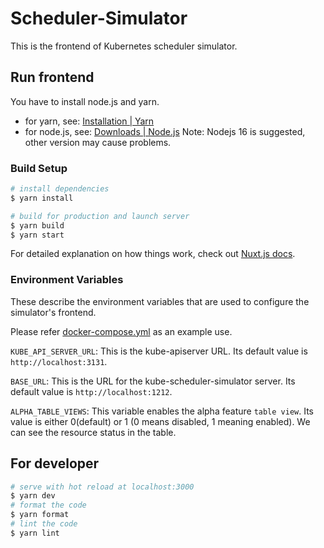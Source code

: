 # Scheduler-Simulator

This is the frontend of Kubernetes scheduler simulator.

## Run frontend

You have to install node.js and yarn.

- for yarn, see: [Installation | Yarn](https://classic.yarnpkg.com/en/docs/install/#mac-stable)
- for node.js, see: [Downloads | Node.js](https://nodejs.org/en/download/)
  Note: Nodejs 16 is suggested, other version may cause problems.

### Build Setup

```bash
# install dependencies
$ yarn install

# build for production and launch server
$ yarn build
$ yarn start
```

For detailed explanation on how things work, check out [Nuxt.js docs](https://nuxtjs.org).

### Environment Variables
These describe the environment variables that are used to configure the simulator's frontend.

Please refer [docker-compose.yml](./../docker-compose.yml) as an example use.

`KUBE_API_SERVER_URL`: This is the kube-apiserver URL. Its default
value is `http://localhost:3131`.

`BASE_URL`: This is the URL for the kube-scheduler-simulator
server. Its default value is `http://localhost:1212`.

`ALPHA_TABLE_VIEWS`: This variable enables the alpha feature `table
view`. Its value is either 0(default) or 1 (0 means disabled, 1
meaning enabled). We can see the resource status in the table.

## For developer

```bash
# serve with hot reload at localhost:3000
$ yarn dev
# format the code
$ yarn format
# lint the code
$ yarn lint
```

